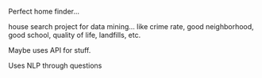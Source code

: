 Perfect home finder...

house search project for data mining... like crime rate, good neighborhood, good school, quality of life, landfills, etc.

Maybe uses API for stuff.


Uses NLP through questions
